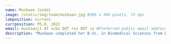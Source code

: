 ```yaml
---
name: Muskaan Jindal
image: /static/img/team/muskaan.jpg #300 x 300 pixels, 72 dpi
labposition: Current
currposition: Ph.D. 2022
email: muskaanjl AT ncbs DOT res DOT in #Preferred public email address
description: "Muskaan completed her B.Sc. in Biomedical Sciences from DU, New Delhi and M.Sc. in Biotechnology from JNU, New Delhi. She is interested in modeling mitochondrial assemblies and integrative structure determination usingcryo-electron tomograms. She likes to cook and read psychological thrillers."
---
```

